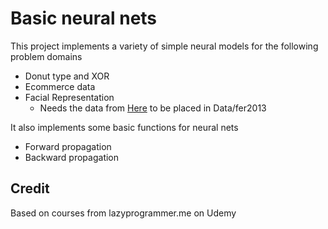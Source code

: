 # Basic neural nets

This project implements a variety of simple neural models for the following problem domains
* Donut type and XOR
* Ecommerce data
* Facial Representation 
	* Needs the data from [Here](https://www.kaggle.com/c/challenges-in-representation-learning-facial-expression-recognition-challenge/data) to be placed in Data/fer2013
	
It also implements some basic functions for neural nets
* Forward propagation
* Backward propagation


## Credit
Based on courses from lazyprogrammer.me on Udemy
